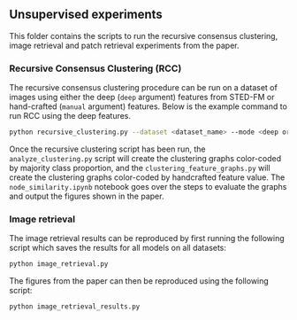 ## Unsupervised experiments
This folder contains the scripts to run the recursive consensus clustering, image retrieval and patch retrieval experiments from the paper.

### Recursive Consensus Clustering (RCC)
The recursive consensus clustering procedure can be run on a dataset of images using either the deep (`deep` argument) features from STED-FM or hand-crafted (`manual` argument) features. Below is the example command to run RCC using the deep features.
```bash
python recursive_clustering.py --dataset <dataset_name> --mode <deep or manual>
``` 

Once the recursive clustering script has been run, the `analyze_clustering.py` script will create the clustering graphs color-coded by majority class proportion, and the `clustering_feature_graphs.py` will create the clustering graphs color-coded by handcrafted feature value. The `node_similarity.ipynb` notebook goes over the steps to evaluate the graphs and output the figures shown in the paper.

### Image retrieval
The image retrieval results can be reproduced by first running the following script which saves the results for all models on all datasets:
```bash
python image_retrieval.py 
```

The figures from the paper can then be reproduced using the following script:
```bash
python image_retrieval_results.py
```